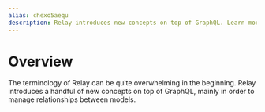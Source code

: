 ```yaml
---
alias: chexo5aequ
description: Relay introduces new concepts on top of GraphQL. Learn more about terms like connections, edges and nodes in Relay and see a pagination example.
---
```


# Overview

The terminology of Relay can be quite overwhelming in the beginning. Relay introduces a handful of new concepts on top of GraphQL, mainly in order to manage relationships between models.




